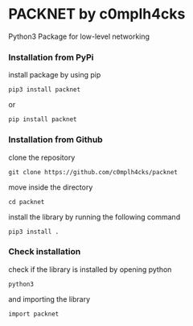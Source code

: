 # PACKNET by c0mplh4cks

Python3 Package for low-level networking

### Installation from PyPi

install package by using pip
```
pip3 install packnet
```
or
```
pip install packnet
```


### Installation from Github

clone the repository
```
git clone https://github.com/c0mplh4cks/packnet
```

move inside the directory
```
cd packnet
```

install the library by running the following command
```
pip3 install .
```


### Check installation

check if the library is installed by opening python
```
python3
```

and importing the library
```
import packnet
```
